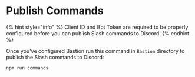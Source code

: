 # Publish Commands

{% hint style="info" %}
Client ID and Bot Token are required to be properly configured before you can publish Slash commands to Discord.
{% endhint %}

Once you've configured Bastion run this command in `Bastion` directory to publish the Slash commands to Discord:

```bash
npm run commands
```
